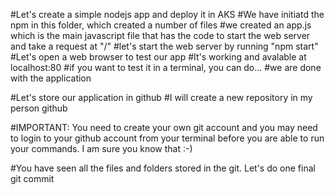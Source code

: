 #Let's create a simple nodejs app and deploy it in AKS
#We have initiatd the npm in this folder, which created a number of files
#we created an app.js which is the main javascript file that has the code to start the web server and take a request at "/"
#let's start the web server by running "npm start"
#Let's open a web browser to test our app
#It's working and avalable at localhost:80
#if you want to test it in a terminal, you can do...
#we are done with the application

#Let's store our application in github
#I will create a new repository in my person github

#IMPORTANT: You need to create your own git account and you may need to login to your github account from your terminal before you are able to run your commands. I am sure you know that :-)

#You have seen all the files and folders stored in the git. Let's do one final git commit 